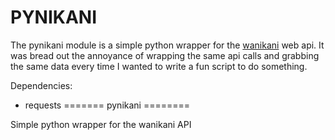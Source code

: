 
# PYNIKANI

The pynikani module is a simple python wrapper for the [wanikani](http://www.wanikani.com) web api.  It
was bread out the annoyance of wrapping the same api calls and grabbing the
same data every time I wanted to write a fun script to do something.

Dependencies:
- requests
=======
pynikani
========

Simple python wrapper for the wanikani API
